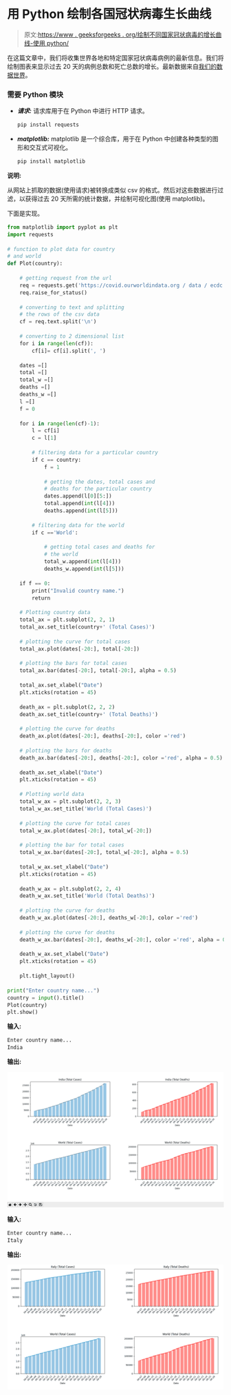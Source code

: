# 用 Python 绘制各国冠状病毒生长曲线

> 原文:[https://www . geeksforgeeks . org/绘制不同国家冠状病毒的增长曲线-使用 python/](https://www.geeksforgeeks.org/plotting-the-growth-curve-of-coronavirus-in-various-countries-using-python/)

在这篇文章中，我们将收集世界各地和特定国家冠状病毒病例的最新信息。我们将绘制图表来显示过去 20 天的病例总数和死亡总数的增长。最新数据来自[我们的数据世界](https://ourworldindata.org/)。

### 需要 Python 模块

*   ***请求:***
    请求库用于在 Python 中进行 HTTP 请求。

    ```py
    pip install requests

    ```

*   ***matplotlib:***
    matplotlib 是一个综合库，用于在 Python 中创建各种类型的图形和交互式可视化。

    ```py
    pip install matplotlib

    ```

**说明:**

从网站上抓取的数据(使用请求)被转换成类似 csv 的格式。然后对这些数据进行过滤，以获得过去 20 天所需的统计数据，并绘制可视化图(使用 matplotlib)。

下面是实现。

```py
from matplotlib import pyplot as plt
import requests

# function to plot data for country 
# and world
def Plot(country):

    # getting request from the url
    req = requests.get('https://covid.ourworldindata.org / data / ecdc / full_data.csv')
    req.raise_for_status()

    # converting to text and splitting 
    # the rows of the csv data
    cf = req.text.split('\n')

    # converting to 2 dimensional list
    for i in range(len(cf)):
        cf[i]= cf[i].split(', ')  

    dates =[]
    total =[]
    total_w =[]
    deaths =[]
    deaths_w =[]
    l =[]
    f = 0

    for i in range(len(cf)-1):
        l = cf[i]
        c = l[1]

        # filtering data for a particular country
        if c == country:
            f = 1

            # getting the dates, total cases and
            # deaths for the particular country
            dates.append(l[0][5:])      
            total.append(int(l[4]))
            deaths.append(int(l[5]))

        # filtering data for the world
        if c =='World':

            # getting total cases and deaths for
            # the world
            total_w.append(int(l[4]))
            deaths_w.append(int(l[5]))

    if f == 0:
        print("Invalid country name.")
        return

    # Plotting country data
    total_ax = plt.subplot(2, 2, 1)
    total_ax.set_title(country+' (Total Cases)')

    # plotting the curve for total cases
    total_ax.plot(dates[-20:], total[-20:])

    # plotting the bars for total cases
    total_ax.bar(dates[-20:], total[-20:], alpha = 0.5)

    total_ax.set_xlabel("Date")
    plt.xticks(rotation = 45)

    death_ax = plt.subplot(2, 2, 2)
    death_ax.set_title(country+' (Total Deaths)')

    # plotting the curve for deaths
    death_ax.plot(dates[-20:], deaths[-20:], color ='red')

    # plotting the bars for deaths
    death_ax.bar(dates[-20:], deaths[-20:], color ='red', alpha = 0.5)

    death_ax.set_xlabel("Date")
    plt.xticks(rotation = 45)

    # Plotting world data
    total_w_ax = plt.subplot(2, 2, 3)
    total_w_ax.set_title('World (Total Cases)')

    # plotting the curve for total cases
    total_w_ax.plot(dates[-20:], total_w[-20:])

    # plotting the bar for total cases
    total_w_ax.bar(dates[-20:], total_w[-20:], alpha = 0.5)

    total_w_ax.set_xlabel("Date")
    plt.xticks(rotation = 45)

    death_w_ax = plt.subplot(2, 2, 4)
    death_w_ax.set_title('World (Total Deaths)')

    # plotting the curve for deaths
    death_w_ax.plot(dates[-20:], deaths_w[-20:], color ='red')

    # plotting the curve for deaths
    death_w_ax.bar(dates[-20:], deaths_w[-20:], color ='red', alpha = 0.5)

    death_w_ax.set_xlabel("Date")
    plt.xticks(rotation = 45)

    plt.tight_layout()

print("Enter country name...")
country = input().title()
Plot(country)
plt.show()
```

**输入:**

```py
Enter country name...
India
```

**输出:**

![](img/fb3f15c34bffbe04f33d0badaedd2caf.png)

**输入:**

```py
Enter country name...
Italy
```

**输出:**

![](img/657849e31a2dc3f0e31cdea0fac5283e.png)